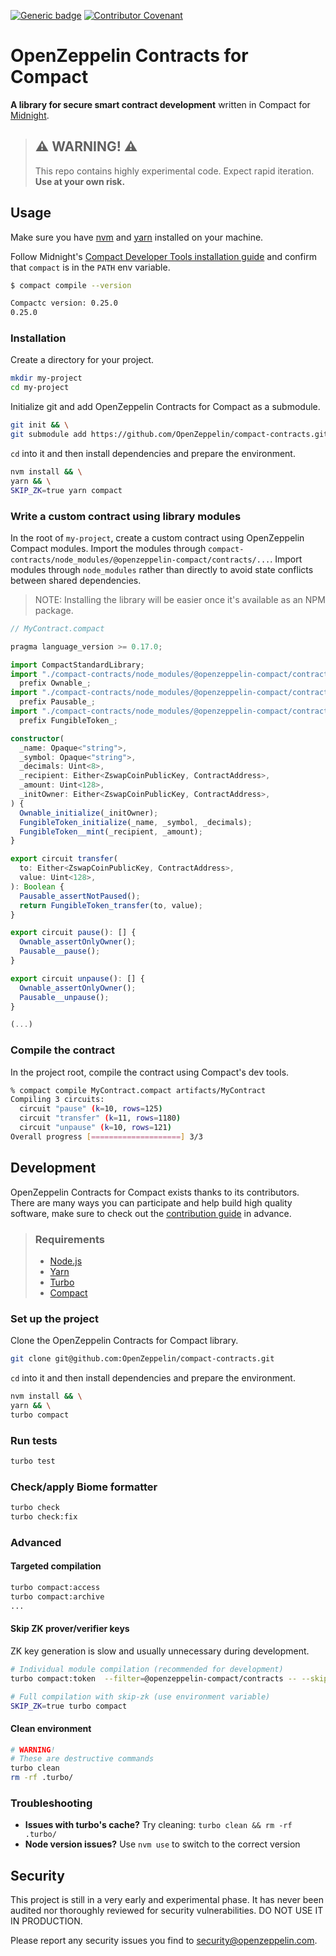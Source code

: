 [![Generic badge](https://img.shields.io/badge/Compact%20Compiler-0.25.0-1abc9c.svg)](https://docs.midnight.network/relnotes/compact)
[![Contributor Covenant](https://img.shields.io/badge/Contributor%20Covenant-2.1-4baaaa.svg)](CODE_OF_CONDUCT.md)

# OpenZeppelin Contracts for Compact

**A library for secure smart contract development** written in Compact for [Midnight](https://midnight.network/).

> ## ⚠️ WARNING! ⚠️
>
> This repo contains highly experimental code.
> Expect rapid iteration.
> **Use at your own risk.**

## Usage

Make sure you have [nvm](https://github.com/nvm-sh/nvm) and [yarn](https://yarnpkg.com/getting-started/install) installed on your machine.

Follow Midnight's [Compact Developer Tools installation guide](https://docs.midnight.network/develop/tutorial/building/#midnight-compact-compiler) and confirm that `compact` is in the `PATH` env variable.

```bash
$ compact compile --version

Compactc version: 0.25.0
0.25.0
```

### Installation

Create a directory for your project.

```bash
mkdir my-project
cd my-project
```

Initialize git and add OpenZeppelin Contracts for Compact as a submodule.

```bash
git init && \
git submodule add https://github.com/OpenZeppelin/compact-contracts.git
```

`cd` into it and then install dependencies and prepare the environment.

```bash
nvm install && \
yarn && \
SKIP_ZK=true yarn compact
```

### Write a custom contract using library modules

In the root of `my-project`, create a custom contract using OpenZeppelin Compact modules.
Import the modules through `compact-contracts/node_modules/@openzeppelin-compact/contracts/...`.
Import modules through `node_modules` rather than directly to avoid state conflicts between shared dependencies.

> NOTE: Installing the library will be easier once it's available as an NPM package.

```typescript
// MyContract.compact

pragma language_version >= 0.17.0;

import CompactStandardLibrary;
import "./compact-contracts/node_modules/@openzeppelin-compact/contracts/src/access/Ownable"
  prefix Ownable_;
import "./compact-contracts/node_modules/@openzeppelin-compact/contracts/src/security/Pausable"
  prefix Pausable_;
import "./compact-contracts/node_modules/@openzeppelin-compact/contracts/src/token/FungibleToken"
  prefix FungibleToken_;

constructor(
  _name: Opaque<"string">,
  _symbol: Opaque<"string">,
  _decimals: Uint<8>,
  _recipient: Either<ZswapCoinPublicKey, ContractAddress>,
  _amount: Uint<128>,
  _initOwner: Either<ZswapCoinPublicKey, ContractAddress>,
) {
  Ownable_initialize(_initOwner);
  FungibleToken_initialize(_name, _symbol, _decimals);
  FungibleToken__mint(_recipient, _amount);
}

export circuit transfer(
  to: Either<ZswapCoinPublicKey, ContractAddress>,
  value: Uint<128>,
): Boolean {
  Pausable_assertNotPaused();
  return FungibleToken_transfer(to, value);
}

export circuit pause(): [] {
  Ownable_assertOnlyOwner();
  Pausable__pause();
}

export circuit unpause(): [] {
  Ownable_assertOnlyOwner();
  Pausable__unpause();
}

(...)
```

### Compile the contract

In the project root, compile the contract using Compact's dev tools.

```bash
% compact compile MyContract.compact artifacts/MyContract
Compiling 3 circuits:
  circuit "pause" (k=10, rows=125)
  circuit "transfer" (k=11, rows=1180)
  circuit "unpause" (k=10, rows=121)
Overall progress [====================] 3/3
```

## Development

OpenZeppelin Contracts for Compact exists thanks to its contributors.
There are many ways you can participate and help build high quality software,
make sure to check out the [contribution guide](CONTRIBUTING.md) in advance.

> ### Requirements
>
> - [Node.js](https://nodejs.org/)
> - [Yarn](https://yarnpkg.com/getting-started/install)
> - [Turbo](https://turborepo.com/docs/getting-started/installation)
> - [Compact](https://docs.midnight.network/blog/compact-developer-tools)

### Set up the project

Clone the OpenZeppelin Contracts for Compact library.

```bash
git clone git@github.com:OpenZeppelin/compact-contracts.git
```

`cd` into it and then install dependencies and prepare the environment.

```bash
nvm install && \
yarn && \
turbo compact
```

### Run tests

```bash
turbo test
```

### Check/apply Biome formatter

```bash
turbo check
turbo check:fix
```

### Advanced

#### Targeted compilation

```bash
turbo compact:access
turbo compact:archive
...
```

#### Skip ZK prover/verifier keys

ZK key generation is slow and usually unnecessary during development.

```bash
# Individual module compilation (recommended for development)
turbo compact:token  --filter=@openzeppelin-compact/contracts -- --skip-zk

# Full compilation with skip-zk (use environment variable)
SKIP_ZK=true turbo compact
```

#### Clean environment

```bash
# WARNING!
# These are destructive commands
turbo clean
rm -rf .turbo/
```

### Troubleshooting

- **Issues with turbo's cache?** Try cleaning: `turbo clean && rm -rf .turbo/`
- **Node version issues?** Use `nvm use` to switch to the correct version

## Security

This project is still in a very early and experimental phase. It has never been audited nor thoroughly reviewed for security vulnerabilities. DO NOT USE IT IN PRODUCTION.

Please report any security issues you find to <security@openzeppelin.com>.
